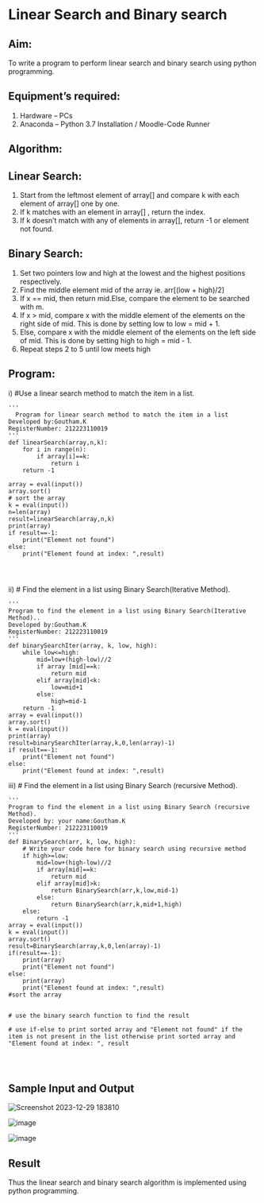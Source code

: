 # Linear Search and Binary search
## Aim:
To write a program to perform linear search and binary search using python programming.
## Equipment’s required:
1.	Hardware – PCs
2.	Anaconda – Python 3.7 Installation / Moodle-Code Runner
## Algorithm:
## Linear Search:
1.	Start from the leftmost element of array[] and compare k with each element of array[] one by one.
2.	If k matches with an element in array[] , return the index.
3.	If k doesn’t match with any of elements in array[], return -1 or element not found.
## Binary Search:
1.	Set two pointers low and high at the lowest and the highest positions respectively.
2.	Find the middle element mid of the array ie. arr[(low + high)/2]
3.	If x == mid, then return mid.Else, compare the element to be searched with m.
4.	If x > mid, compare x with the middle element of the elements on the right side of mid. This is done by setting low to low = mid + 1.
5.	Else, compare x with the middle element of the elements on the left side of mid. This is done by setting high to high = mid - 1.
6.	Repeat steps 2 to 5 until low meets high
## Program:
i)	#Use a linear search method to match the item in a list.
```
'''
  Program for linear search method to match the item in a list
Developed by:Goutham.K
RegisterNumber: 212223110019
'''
def linearSearch(array,n,k):
    for i in range(n):
        if array[i]==k:
            return i
    return -1

array = eval(input())
array.sort()
# sort the array
k = eval(input()) 
n=len(array)
result=linearSearch(array,n,k)
print(array)
if result==-1:
    print("Element not found")
else:
    print("Element found at index: ",result)




```
ii)	# Find the element in a list using Binary Search(Iterative Method).
```
''' 
Program to find the element in a list using Binary Search(Iterative Method)..
Developed by:Goutham.K
RegisterNumber: 212223110019
'''
def binarySearchIter(array, k, low, high):
    while low<=high:
        mid=low+(high-low)//2
        if array [mid]==k:
            return mid
        elif array[mid]<k:
            low=mid+1
        else:
            high=mid-1
    return -1
array = eval(input())
array.sort()
k = eval(input())
print(array)
result=binarySearchIter(array,k,0,len(array)-1)
if result==-1:
    print("Element not found")
else:
    print("Element found at index: ",result)

```
iii)	# Find the element in a list using Binary Search (recursive Method).
```
''' 
Program to find the element in a list using Binary Search (recursive Method).
Developed by: your name:Goutham.K
RegisterNumber: 212223110019
'''
def BinarySearch(arr, k, low, high):
    # Write your code here for binary search using recursive method
    if high>=low:
        mid=low+(high-low)//2
        if array[mid]==k:
            return mid
        elif array[mid]>k:
            return BinarySearch(arr,k,low,mid-1)
        else:
            return BinarySearch(arr,k,mid+1,high)
    else:
        return -1
array = eval(input())
k = eval(input())
array.sort()
result=BinarySearch(array,k,0,len(array)-1)
if(result==-1):
    print(array)
    print("Element not found")
else:
    print(array)
    print("Element found at index: ",result)
#sort the array


# use the binary search function to find the result

# use if-else to print sorted array and "Element not found" if the item is not present in the list otherwise print sorted array and "Element found at index: ", result




```
## Sample Input and Output
![Screenshot 2023-12-29 183810](https://github.com/Goutham2306/Search-Algorithm/assets/138971154/82520149-c899-4fa8-8687-546863a22382)

![image](https://github.com/Goutham2306/Search-Algorithm/assets/138971154/3b59f01f-7b81-48ec-b7ba-5cf1f739fcad)

![image](https://github.com/Goutham2306/Search-Algorithm/assets/138971154/b0ee831d-934b-4958-a100-38b91ee3316b)




## Result
Thus the linear search and binary search algorithm is implemented using python programming.
